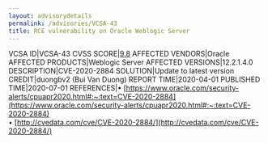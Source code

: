 ```yaml
---
layout: advisorydetails
permalink: /advisories/VCSA-43
title: RCE vulnerability on Oracle Weblogic Server
---
```

VCSA ID|VCSA-43
CVSS SCORE|[9.8](https://nvd.nist.gov/vuln-metrics/cvss/v3-calculator?calculator&version=3.0&vector=(CVSS:3.1/AV:N/AC:L/PR:N/UI:N/S:U/C:H/I:H/A:H))
AFFECTED VENDORS|Oracle
AFFECTED PRODUCTS|Weblogic Server
AFFECTED VERSIONS|12.2.1.4.0
DESCRIPTION|CVE-2020-2884
SOLUTION|Update to latest version
CREDIT|duongbv2 (Bui Van Duong)
REPORT TIME|2020-04-01
PUBLISHED TIME|2020-07-01
REFERENCES|&#8226; [https://www.oracle.com/security-alerts/cpuapr2020.html#:~:text=CVE-2020-2884](https://www.oracle.com/security-alerts/cpuapr2020.html#:~:text=CVE-2020-2884)<br>&#8226; [http://cvedata.com/cve/CVE-2020-2884/](http://cvedata.com/cve/CVE-2020-2884/)

